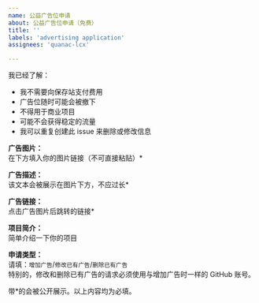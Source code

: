 ```yaml
---
name: 公益广告位申请
about: 公益广告位申请（免费）
title: ''
labels: 'advertising application'
assignees: 'quanac-lcx'

---
```


我已经了解：
- 我不需要向保存站支付费用
- 广告位随时可能会被撤下
- 不得用于商业项目
- 可能不会获得稳定的流量
- 我可以重复创建此 issue 来删除或修改信息


**广告图片：**  
在下方填入你的图片链接（不可直接粘贴）*

**广告描述：**  
该文本会被展示在图片下方，不应过长*

**广告链接：**  
点击广告图片后跳转的链接*

**项目简介：**  
简单介绍一下你的项目

**申请类型：**  
请填：`增加广告`/`修改已有广告`/`删除已有广告`  
特别的，修改和删除已有广告的请求必须使用与增加广告时一样的 GitHub 账号。

带*的会被公开展示。以上内容均为必填。

